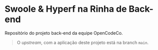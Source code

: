 # Swoole & Hyperf na Rinha de Back-end

Repositório do projeto back-end da equipe OpenCodeCo.

> O *upstream*, com a aplicação deste projeto está na branch `main`.
